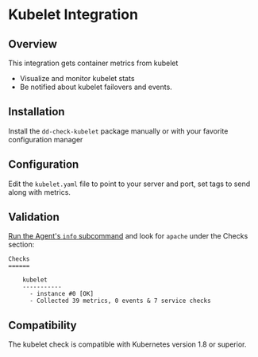 # Kubelet Integration

## Overview

This integration gets container metrics from kubelet

* Visualize and monitor kubelet stats
* Be notified about kubelet failovers and events.

## Installation

Install the `dd-check-kubelet` package manually or with your favorite configuration manager

## Configuration

Edit the `kubelet.yaml` file to point to your server and port, set tags to send along with metrics.

## Validation

[Run the Agent's `info` subcommand](https://docs.datadoghq.com/agent/faq/agent-status-and-information/) and look for `apache` under the Checks section:

    Checks
    ======

        kubelet
        -----------
          - instance #0 [OK]
          - Collected 39 metrics, 0 events & 7 service checks

## Compatibility

The kubelet check is compatible with Kubernetes version 1.8 or superior.
